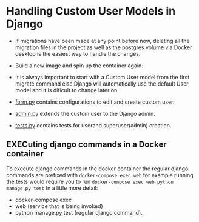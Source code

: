 # Handling Custom User Models in Django

- If migrations have been made at any point before now, deleting all the migration files in the project as well as the postgres volume via Docker desktop is the easiest way to handle the changes.
- Build a new image and spin up the container again.

- It is always important to start  with a Custom User model from the first migrate command else Django will automatically use the default User model and it is dificult to change later on.

- [form.py](https://github.com/3k3n3/pages/blob/main/accounts/forms.py) contains configurations to edit and create custom user.

- [admin.py](https://github.com/3k3n3/pages/blob/main/accounts/admin.py) extends the custom user to the Django admin.

- [tests.py](https://github.com/3k3n3/pages/blob/main/accounts/tests.py) contains tests for userand superuser(admin) creation.

## EXECuting django commands in a Docker container
To execute django commands in the docker container the regular django commands are prefixed with ```docker-compose exec web``` for example running the tests would require you to run ```docker-compose exec web python manage.py test```
In a little more detail:
- docker-compose exec
- web (service that is being invoked)
- python manage.py test (regular django command).